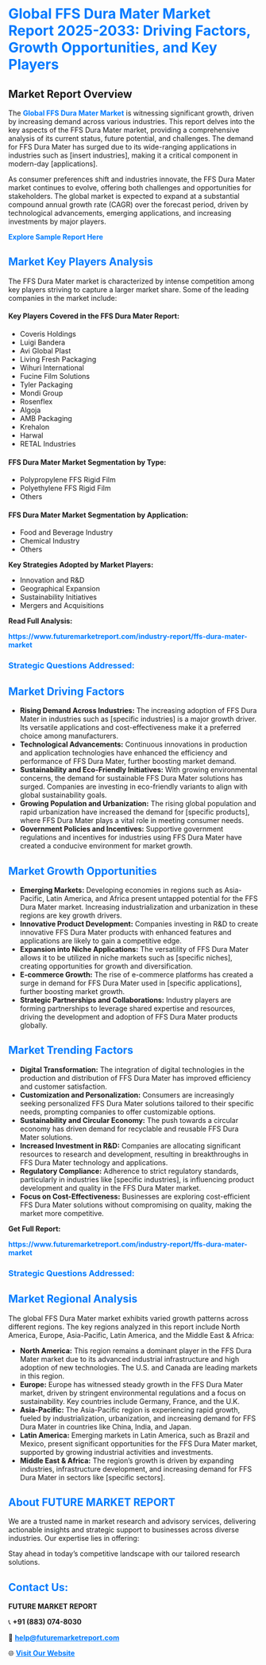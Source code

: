 <h1 style="color: #007BFF;">Global FFS Dura Mater Market Report 2025-2033: Driving Factors, Growth Opportunities, and Key Players</h1>

<section id="overview">
<h2>Market Report Overview</h2>
<p>The <a href="https://www.futuremarketreport.com/industry-report/ffs-dura-mater-market" style="color: #007BFF; text-decoration: none;"><strong>Global FFS Dura Mater Market</strong></a> is witnessing significant growth, driven by increasing demand across various industries. This report delves into the key aspects of the FFS Dura Mater market, providing a comprehensive analysis of its current status, future potential, and challenges. The demand for FFS Dura Mater has surged due to its wide-ranging applications in industries such as [insert industries], making it a critical component in modern-day [applications].</p>
<p>As consumer preferences shift and industries innovate, the FFS Dura Mater market continues to evolve, offering both challenges and opportunities for stakeholders. The global market is expected to expand at a substantial compound annual growth rate (CAGR) over the forecast period, driven by technological advancements, emerging applications, and increasing investments by major players.</p>
</section>

<section id="overview">
<p><a href="https://www.futuremarketreport.com/request-sample/reportId=26086" style="color: #007BFF; text-decoration: none;"><strong>Explore Sample Report Here</strong></a></p>
</section>

<section id="key-players">
<h2 style="color: #007BFF;">Market Key Players Analysis</h2>
<p>The FFS Dura Mater market is characterized by intense competition among key players striving to capture a larger market share. Some of the leading companies in the market include:</p>
<h4>Key Players Covered in the FFS Dura Mater Report:</h4>
<ul><li>Coveris Holdings</li><li>Luigi Bandera</li><li>Avi Global Plast</li><li>Living Fresh Packaging</li><li>Wihuri International</li><li>Fucine Film Solutions</li><li>Tyler Packaging</li><li>Mondi Group</li><li>Rosenflex</li><li>Algoja</li><li>AMB Packaging</li><li>Krehalon</li><li>Harwal</li><li>RETAL Industries</li></ul>
<h4>FFS Dura Mater Market Segmentation by Type:</h4>
<ul><li>Polypropylene FFS Rigid Film</li><li>Polyethylene FFS Rigid Film</li><li>Others</li></ul>

<h4>FFS Dura Mater Market Segmentation by Application:</h4>
<ul><li>Food and Beverage Industry</li><li>Chemical Industry</li><li>Others</li></ul>
<p><strong>Key Strategies Adopted by Market Players:</strong></p>
<ul>
<li>Innovation and R&D</li>
<li>Geographical Expansion</li>
<li>Sustainability Initiatives</li>
<li>Mergers and Acquisitions</li>
</ul>
</section>

<section>
<p><strong>Read Full Analysis: </strong></p><a href="https://www.futuremarketreport.com/industry-report/ffs-dura-mater-market" style="color: #007BFF; text-decoration: none;"><strong>https://www.futuremarketreport.com/industry-report/ffs-dura-mater-market</strong></a>
<h3 style="color: #007BFF;">Strategic Questions Addressed:</h3>
</section>

<section id="driving-factors">
<h2 style="color: #007BFF;">Market Driving Factors</h2>
<ul>
<li><strong>Rising Demand Across Industries:</strong> The increasing adoption of FFS Dura Mater in industries such as [specific industries] is a major growth driver. Its versatile applications and cost-effectiveness make it a preferred choice among manufacturers.</li>
<li><strong>Technological Advancements:</strong> Continuous innovations in production and application technologies have enhanced the efficiency and performance of FFS Dura Mater, further boosting market demand.</li>
<li><strong>Sustainability and Eco-Friendly Initiatives:</strong> With growing environmental concerns, the demand for sustainable FFS Dura Mater solutions has surged. Companies are investing in eco-friendly variants to align with global sustainability goals.</li>
<li><strong>Growing Population and Urbanization:</strong> The rising global population and rapid urbanization have increased the demand for [specific products], where FFS Dura Mater plays a vital role in meeting consumer needs.</li>
<li><strong>Government Policies and Incentives:</strong> Supportive government regulations and incentives for industries using FFS Dura Mater have created a conducive environment for market growth.</li>
</ul>
</section>

<section id="growth-opportunities">
<h2 style="color: #007BFF;">Market Growth Opportunities</h2>
<ul>
<li><strong>Emerging Markets:</strong> Developing economies in regions such as Asia-Pacific, Latin America, and Africa present untapped potential for the FFS Dura Mater market. Increasing industrialization and urbanization in these regions are key growth drivers.</li>
<li><strong>Innovative Product Development:</strong> Companies investing in R&D to create innovative FFS Dura Mater products with enhanced features and applications are likely to gain a competitive edge.</li>
<li><strong>Expansion into Niche Applications:</strong> The versatility of FFS Dura Mater allows it to be utilized in niche markets such as [specific niches], creating opportunities for growth and diversification.</li>
<li><strong>E-commerce Growth:</strong> The rise of e-commerce platforms has created a surge in demand for FFS Dura Mater used in [specific applications], further boosting market growth.</li>
<li><strong>Strategic Partnerships and Collaborations:</strong> Industry players are forming partnerships to leverage shared expertise and resources, driving the development and adoption of FFS Dura Mater products globally.</li>
</ul>
</section>

<section id="trending-factors">
<h2 style="color: #007BFF;">Market Trending Factors</h2>
<ul>
<li><strong>Digital Transformation:</strong> The integration of digital technologies in the production and distribution of FFS Dura Mater has improved efficiency and customer satisfaction.</li>
<li><strong>Customization and Personalization:</strong> Consumers are increasingly seeking personalized FFS Dura Mater solutions tailored to their specific needs, prompting companies to offer customizable options.</li>
<li><strong>Sustainability and Circular Economy:</strong> The push towards a circular economy has driven demand for recyclable and reusable FFS Dura Mater solutions.</li>
<li><strong>Increased Investment in R&D:</strong> Companies are allocating significant resources to research and development, resulting in breakthroughs in FFS Dura Mater technology and applications.</li>
<li><strong>Regulatory Compliance:</strong> Adherence to strict regulatory standards, particularly in industries like [specific industries], is influencing product development and quality in the FFS Dura Mater market.</li>
<li><strong>Focus on Cost-Effectiveness:</strong> Businesses are exploring cost-efficient FFS Dura Mater solutions without compromising on quality, making the market more competitive.</li>
</ul>
</section>

<section>
<p><strong>Get Full Report: </strong></p><a href="https://www.futuremarketreport.com/industry-report/ffs-dura-mater-market" style="color: #007BFF; text-decoration: none;"><strong>https://www.futuremarketreport.com/industry-report/ffs-dura-mater-market</strong></a>
<h3 style="color: #007BFF;">Strategic Questions Addressed:</h3>
</section>


<section id="regional-analysis">
<h2 style="color: #007BFF;">Market Regional Analysis</h2>
<p>The global FFS Dura Mater market exhibits varied growth patterns across different regions. The key regions analyzed in this report include North America, Europe, Asia-Pacific, Latin America, and the Middle East & Africa:</p>
<ul>
<li><strong>North America:</strong> This region remains a dominant player in the FFS Dura Mater market due to its advanced industrial infrastructure and high adoption of new technologies. The U.S. and Canada are leading markets in this region.</li>
<li><strong>Europe:</strong> Europe has witnessed steady growth in the FFS Dura Mater market, driven by stringent environmental regulations and a focus on sustainability. Key countries include Germany, France, and the U.K.</li>
<li><strong>Asia-Pacific:</strong> The Asia-Pacific region is experiencing rapid growth, fueled by industrialization, urbanization, and increasing demand for FFS Dura Mater in countries like China, India, and Japan.</li>
<li><strong>Latin America:</strong> Emerging markets in Latin America, such as Brazil and Mexico, present significant opportunities for the FFS Dura Mater market, supported by growing industrial activities and investments.</li>
<li><strong>Middle East & Africa:</strong> The region’s growth is driven by expanding industries, infrastructure development, and increasing demand for FFS Dura Mater in sectors like [specific sectors].</li>
</ul>
</section>

<footer>
<h2 style="color: #007BFF;">About FUTURE MARKET REPORT</h2>
<p>We are a trusted name in market research and advisory services, delivering actionable insights and strategic support to businesses across diverse industries. Our expertise lies in offering:</p>

<p>Stay ahead in today’s competitive landscape with our tailored research solutions.</p>

<h2 style="color: #007BFF;">Contact Us:</h2>
<p><strong>FUTURE MARKET REPORT</strong></p>
<p>📞 <strong>+91 (883) 074-8030</strong></p>
<p>📧 <strong><a href="mailto:help@futuremarketreport.com" style="color: #007BFF;">help@futuremarketreport.com</a></strong></p>
<p>🌐 <strong><a href="https://www.futuremarketreport.com/" style="color: #007BFF;">Visit Our Website</a></strong></p>
</footer>
